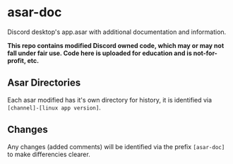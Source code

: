 # asar-doc
Discord desktop's app.asar with additional documentation and information.

**This repo contains modified Discord owned code, which may or may not fall under fair use. Code here is uploaded for education and is not-for-profit, etc.**


## Asar Directories

Each asar modified has it's own directory for history, it is identified via `[channel]-[linux app version]`.

## Changes

Any changes (added comments) will be identified via the prefix `[asar-doc]` to make differencies clearer.